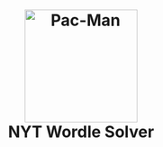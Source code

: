 <h1 align="center">
  <img src="https://i.postimg.cc/c1wLtX45/My-project-1.png" alt="Pac-Man" width="200">
  <br>
  NYT Wordle Solver
  <br>
</h1>
